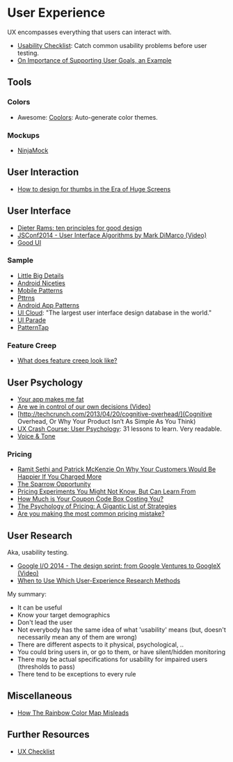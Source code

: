 # User Experience #
UX encompasses everything that users can interact with.


- [Usability Checklist](https://userium.com/): Catch common usability problems before user testing.
- [On Importance of Supporting User Goals, an Example](http://www.androiduipatterns.com/2014/08/on-importance-of-supporting-user-goals.html)

## Tools ##

### Colors ###
- Awesome: [Coolors](https://coolors.co/): Auto-generate color themes.

### Mockups ###
- [NinjaMock](https://ninjamock.com/)



## User Interaction ##
- [How to design for thumbs in the Era of Huge Screens](http://scotthurff.com/posts/how-to-design-for-thumbs-in-the-era-of-huge-screens)


## User Interface ##
- [Dieter Rams: ten principles for good design](https://www.vitsoe.com/gb/about/good-design)
- [JSConf2014 - User Interface Algorithms by Mark DiMarco (Video)](https://www.youtube.com/watch?v=90NsjKvz9Ns)
- [Good UI](http://www.goodui.org/)

### Sample ###
- [Little Big Details](http://littlebigdetails.com/)
- [Android Niceties](http://androidniceties.tumblr.com/)
- [Mobile Patterns](http://www.mobile-patterns.com/)
- [Pttrns](http://pttrns.com/)
- [Android App Patterns](http://www.android-app-patterns.com/)
- [UI Cloud](http://ui-cloud.com/): "The largest user interface design database in the world."
- [UI Parade](http://www.uiparade.com/)
- [PatternTap](http://zurb.com/patterntap)

### Feature Creep ###
- [What does feature creep look like?](https://blog.intercom.io/what-does-feature-creep-look-like/)


## User Psychology ##
- [Your app makes me fat](http://seriouspony.com/blog/2013/7/24/your-app-makes-me-fat)
- [Are we in control of our own decisions (Video)](http://www.ted.com/talks/dan_ariely_asks_are_we_in_control_of_our_own_decisions)
- [http://techcrunch.com/2013/04/20/cognitive-overhead/](Cognitive Overhead, Or Why Your Product Isn’t As Simple As You Think)
- [UX Crash Course: User Psychology](http://thehipperelement.com/post/87574750438/ux-crash-course-user-psychology): 31 lessons to learn. Very readable.
- [Voice & Tone](http://voiceandtone.com/)

### Pricing ###
- [Ramit Sethi and Patrick McKenzie On Why Your Customers Would Be Happier If You Charged More](http://www.kalzumeus.com/2012/09/21/ramit-sethi-and-patrick-mckenzie-on-why-your-customers-would-be-happier-if-you-charged-more/)
- [The Sparrow Opportunity](http://davidbarnard.com/post/58970916992/the-sparrow-opportunity)
- [Pricing Experiments You Might Not Know, But Can Learn From](http://conversionxl.com/pricing-experiments-you-might-not-know-but-can-learn-from/)
- [How Much is Your Coupon Code Box Costing You?](http://www.getelastic.com/coupon-box/)
- [The Psychology of Pricing: A Gigantic List of Strategies](http://www.nickkolenda.com/psychological-pricing-strategies/)
- [Are you making the most common pricing mistake?](https://fizzle.co/sparkline/most-common-pricing-mistake)


## User Research ##
Aka, usability testing.

- [Google I/O 2014 - The design sprint: from Google Ventures to GoogleX (Video)](https://www.youtube.com/watch?v=aWQUSiOZ0x8)
- [When to Use Which User-Experience Research Methods](http://www.nngroup.com/articles/which-ux-research-methods/)

My summary:

- It can be useful
- Know your target demographics
- Don't lead the user
- Not everybody has the same idea of what 'usability' means (but, doesn't necessarily mean any of them are wrong)
- There are different aspects to it physical, psychological, ..
- You could bring users in, or go to them, or have silent/hidden monitoring
- There may be actual specifications for usability for impaired users (thresholds to pass)
- There tend to be exceptions to every rule



## Miscellaneous ##
- [How The Rainbow Color Map Misleads](https://eagereyes.org/basics/rainbow-color-map)



## Further Resources ##
- [UX Checklist](http://uxchecklist.github.io/)
